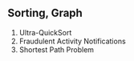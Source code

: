 ## 	Sorting, Graph
1. Ultra-QuickSort
2. Fraudulent Activity Notifications
3. Shortest Path Problem
